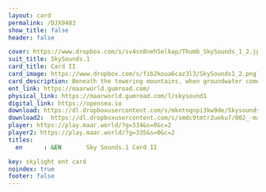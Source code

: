 ```yaml
---
layout: card
permalink: /DJX9483
show_title: false
header: false

cover: https://www.dropbox.com/s/sv4sn8neh5elkap/Thumb_SkySounds_1_2.jpg?raw=1
suit_title: SkySounds.1
card_title: Card II
card_image: https://www.dropbox.com/s/fib2koua6caz3l3/SkySounds1_2.png?raw=1
card_description: Beneath the towering mountains, when groundwater comes into contact with magma, it creates a unique and powerful force of nature. The energy released by the interaction of the water and the molten rock creates a phreatomagmatic eruption, resulting in the formation of a Maar, a type of volcanic crater. These craters are shallow, circular and filled with a tranquil lake, surrounded by a variety of colors. The Maar not only shapes the planet's geology but also influences the climate and water cycle, providing water for the diverse array of life forms that flourish on the planet.
ent_link: https://maarworld.gumroad.com/
physical_link: https://maarworld.gumroad.com/l/skysound1
digital_link: https://opensea.io
download: https://dl.dropboxusercontent.com/s/mkntnqnpi3kw9de/Skysounds-1-II.wav?raw=1
download2:  https://dl.dropboxusercontent.com/s/smdc9tmtr2ueku7/002_-maar-sky-sounds.1-card_II.wav?raw=1
player: https://play.maar.world/?g=334&s=0&c=2
player2: https://play.maar.world/?g=335&s=0&c=2
titles:
  en      : &EN       Sky Sounds.1 Card II

key: skylight ent card 
noindex: true
footer: false
---
```

